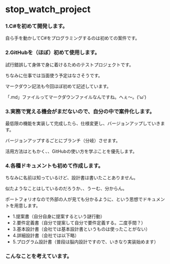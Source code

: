 # stop_watch_project

### 1.C#を初めて開発します。
自ら手を動かしてC#をプログラミングするのは初めての案件です。

### 2.GitHubを（ほぼ）初めて使用します。
試行錯誤して身体で身に着けるためのテストプロジェクトです。

ちなみに仕事では当面使う予定はなさそうです。

マークダウン記法も今回ほぼ初めて記述しています。

「.md」ファイルってマークダウンファイルなんですね。へぇ～。('ω')

### 3.実務で覚える機会がまだないので、自分の中で案件化します。
最低限の機能を実装して完成したら、仕様変更し、バージョンアップしていきます。

バージョンアップするごとにブランチ（分岐）させます。

活用方法はともかく、、GitHubの使い方を学ぶことを優先します。

### 4.各種ドキュメントも初めて作成します。
ちなみに名前は知っているけど、設計書は書いたことありません。

似たようなことはしているのだろうか、、うーむ、分からん。

ポートフォリオなので外部の人が見ても分かるように、という思想でドキュメントを用意します。


- 1.提案書（自分自身に提案するという謎行動）
- 2.要件定義書（自分で提案して自分で要件定義する。二度手間？）
- 3.基本設計書（会社では基本設計書というものは使ったことがない）
- 4.詳細設計書（会社では以下略）
- 5.プログラム設計書（普段は脳内設計ですので、いきなり実装始めます）

### こんなことを考えています。

